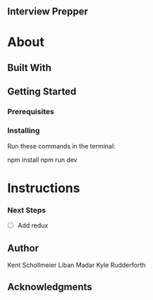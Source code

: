 ## Interview Prepper


# About


## Built With

 

## Getting Started


### Prerequisites



### Installing

Run these commands in the terminal:


npm install
npm run dev


# Instructions



### Next Steps
- [ ] Add redux

## Author

Kent Schollmeier Liban Madar Kyle Rudderforth

## Acknowledgments

